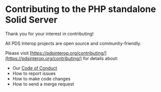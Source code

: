 # Contributing to the PHP standalone Solid Server

Thank you for your interest in contributing!

All PDS Interop projects are open source and community-friendly.

Please visit [https://pdsinterop.org/contributing/](https://pdsinterop.org/contributing/) for details about:

- Our [Code of Conduct](https://pdsinterop.org/code-of-conduct/)
- How to report issues
- How to make code changes
- How to send a merge request
